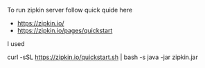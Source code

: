 To run zipkin server follow quick quide here

- https://zipkin.io/
- https://zipkin.io/pages/quickstart

I used 

curl -sSL https://zipkin.io/quickstart.sh | bash -s
java -jar zipkin.jar



